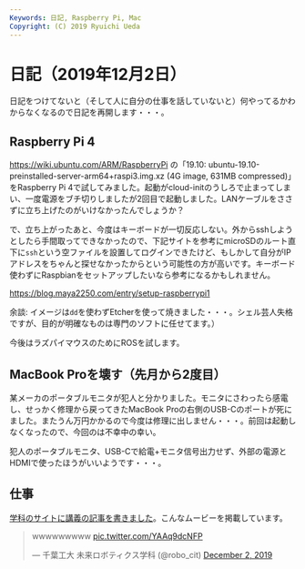 ```yaml
---
Keywords: 日記, Raspberry Pi, Mac
Copyright: (C) 2019 Ryuichi Ueda
---
```


# 日記（2019年12月2日）

日記をつけてないと（そして人に自分の仕事を話していないと）何やってるかわからなくなるので日記を再開します・・・。

## Raspberry Pi 4

https://wiki.ubuntu.com/ARM/RaspberryPi の「19.10: ubuntu-19.10-preinstalled-server-arm64+raspi3.img.xz (4G image, 631MB compressed)」をRaspberry Pi 4で試してみました。起動がcloud-initのうしろで止まってしまい、一度電源をブチ切りしましたが2回目で起動しました。LANケーブルをささずに立ち上げたのがいけなかったんでしょうか？

で、立ち上がったあと、今度はキーボードが一切反応しない。外からsshしようとしたら手間取ってできなかったので、下記サイトを参考にmicroSDのルート直下に`ssh`という空ファイルを設置してログインできたけど、もしかして自分がIPアドレスをちゃんと探せなかったからという可能性の方が高いです。キーボード使わずにRaspbianをセットアップしたいなら参考になるかもしれません。

https://blog.maya2250.com/entry/setup-raspberrypi1

余談: イメージは`dd`を使わずEtcherを使って焼きました・・・。シェル芸人失格ですが、目的が明確なものは専門のソフトに任せてます。）

今後はラズパイマウスのためにROSを試します。

## MacBook Proを壊す（先月から2度目）

某メーカのポータブルモニタが犯人と分かりました。モニタにさわったら感電し、せっかく修理から戻ってきたMacBook Proの右側のUSB-Cのポートが死にました。またうん万円かかるので今度は修理に出しません・・・。前回は起動しなくなったので、今回のは不幸中の幸い。

犯人のポータブルモニタ、USB-Cで給電+モニタ信号出力せず、外部の電源とHDMIで使ったほうがいいようです・・・。

## 仕事

[学科のサイトに講義の記事を書きました](https://www.robotics.it-chiba.ac.jp/j/?p=594)。こんなムービーを掲載しています。

<blockquote class="twitter-tweet"><p lang="und" dir="ltr">wwwwwwwww <a href="https://t.co/YAAq9dcNFP">pic.twitter.com/YAAq9dcNFP</a></p>&mdash; 千葉工大 未来ロボティクス学科 (@robo_cit) <a href="https://twitter.com/robo_cit/status/1201399538541400064?ref_src=twsrc%5Etfw">December 2, 2019</a></blockquote> <script async src="https://platform.twitter.com/widgets.js" charset="utf-8"></script>


